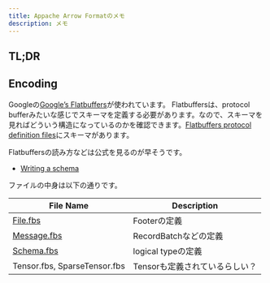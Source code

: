 ```yaml
---
title: Appache Arrow Formatのメモ
description: メモ
---
```


## TL;DR

## Encoding

Googleの[Google’s Flatbuffers](http://github.com/google/flatbuffers)が使われています。
Flatbuffersは、protocol bufferみたいな感じでスキーマを定義する必要があります。なので、スキーマを見ればどういう構造になっているのかを確認できます。[Flatbuffers protocol definition files](https://github.com/apache/arrow/tree/master/format)にスキーマがあります。

Flatbuffersの読み方などは公式を見るのが早そうです。

- [Writing a schema](https://google.github.io/flatbuffers/flatbuffers_guide_writing_schema.html)

ファイルの中身は以下の通りです。

| File Name                    | Description                    |
| ---------------------------- | ------------------------------ |
| [File.fbs]()                 | Footerの定義                   |
| [Message.fbs]()              | RecordBatchなどの定義          |
| [Schema.fbs]()               | logical typeの定義             |
| Tensor.fbs, SparseTensor.fbs | Tensorも定義されているらしい？ |

